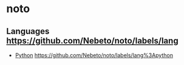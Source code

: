 # noto

## Languages https://github.com/Nebeto/noto/labels/lang

* [Python](./python) https://github.com/Nebeto/noto/labels/lang%3Apython
